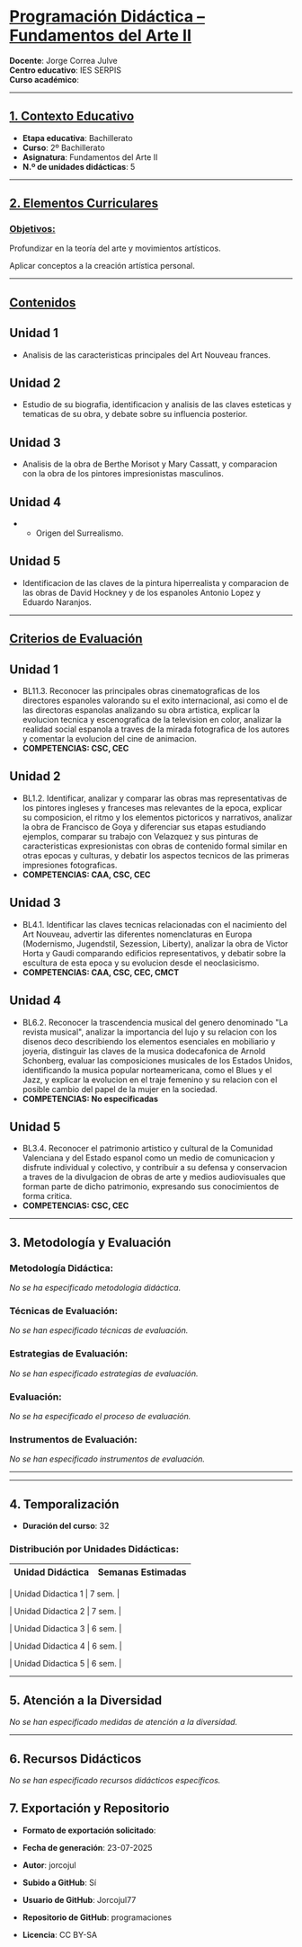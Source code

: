 # <u>Programación Didáctica – Fundamentos del Arte II</u>

**Docente**: Jorge Correa Julve  
**Centro educativo**: IES SERPIS  
**Curso académico**:   

---

## <u>1. Contexto Educativo</u>

- **Etapa educativa**: Bachillerato
- **Curso**: 2º Bachillerato
- **Asignatura**: Fundamentos del Arte II
- **N.º de unidades didácticas**: 5

---
## <u>2. Elementos Curriculares</u>

### <u>Objetivos:</u>



Profundizar en la teoría del arte y movimientos artísticos.

Aplicar conceptos a la creación artística personal.



---

## <u>Contenidos</u>

## Unidad 1
- Analisis de las caracteristicas principales del Art Nouveau frances.
## Unidad 2
- Estudio de su biografia, identificacion y analisis de las claves esteticas y tematicas de su obra, y debate sobre su influencia posterior.
## Unidad 3
- Analisis de la obra de Berthe Morisot y Mary Cassatt, y comparacion con la obra de los pintores impresionistas masculinos.
## Unidad 4
- - Origen del Surrealismo.
## Unidad 5
- Identificacion de las claves de la pintura hiperrealista y comparacion de las obras de David Hockney y de los espanoles Antonio Lopez y Eduardo Naranjos.


---

## <u>Criterios de Evaluación</u>

## Unidad 1
- BL11.3. Reconocer las principales obras cinematograficas de los directores espanoles valorando su el exito internacional, asi como el de las directoras espanolas analizando su obra artistica, explicar la evolucion tecnica y escenografica de la television en color, analizar la realidad social espanola a traves de la mirada fotografica de los autores y comentar la evolucion del cine de animacion.
- **COMPETENCIAS: CSC, CEC**
## Unidad 2
- BL1.2. Identificar, analizar y comparar las obras mas representativas de los pintores ingleses y franceses mas relevantes de la epoca, explicar su composicion, el ritmo y los elementos pictoricos y narrativos, analizar la obra de Francisco de Goya y diferenciar sus etapas estudiando ejemplos, comparar su trabajo con Velazquez y sus pinturas de caracteristicas expresionistas con obras de contenido formal similar en otras epocas y culturas, y debatir los aspectos tecnicos de las primeras impresiones fotograficas.
- **COMPETENCIAS: CAA, CSC, CEC**
## Unidad 3
- BL4.1. Identificar las claves tecnicas relacionadas con el nacimiento del Art Nouveau, advertir las diferentes nomenclaturas en Europa (Modernismo, Jugendstil, Sezession, Liberty), analizar la obra de Victor Horta y Gaudi comparando edificios representativos, y debatir sobre la escultura de esta epoca y su evolucion desde el neoclasicismo.
- **COMPETENCIAS: CAA, CSC, CEC, CMCT**
## Unidad 4
- BL6.2. Reconocer la trascendencia musical del genero denominado "La revista musical", analizar la importancia del lujo y su relacion con los disenos deco describiendo los elementos esenciales en mobiliario y joyeria, distinguir las claves de la musica dodecafonica de Arnold Schonberg, evaluar las composiciones musicales de los Estados Unidos, identificando la musica popular norteamericana, como el Blues y el Jazz, y explicar la evolucion en el traje femenino y su relacion con el posible cambio del papel de la mujer en la sociedad.
- **COMPETENCIAS: No especificadas**
## Unidad 5
- BL3.4. Reconocer el patrimonio artistico y cultural de la Comunidad Valenciana y del Estado espanol como un medio de comunicacion y disfrute individual y colectivo, y contribuir a su defensa y conservacion a traves de la divulgacion de obras de arte y medios audiovisuales que forman parte de dicho patrimonio, expresando sus conocimientos de forma critica.
- **COMPETENCIAS: CSC, CEC**


---

## 3. Metodología y Evaluación

### Metodología Didáctica:

_No se ha especificado metodología didáctica._


### Técnicas de Evaluación:

_No se han especificado técnicas de evaluación._


### Estrategias de Evaluación:

_No se han especificado estrategias de evaluación._


### Evaluación:

_No se ha especificado el proceso de evaluación._


### Instrumentos de Evaluación:

_No se han especificado instrumentos de evaluación._


---
---

## 4. Temporalización

- **Duración del curso**: 32

### **Distribución por Unidades Didácticas:**


| Unidad Didáctica | Semanas Estimadas |
|------------------|-------------------|


| Unidad Didactica 1 | 7 sem. |

| Unidad Didactica 2 | 7 sem. |

| Unidad Didactica 3 | 6 sem. |

| Unidad Didactica 4 | 6 sem. |

| Unidad Didactica 5 | 6 sem. |



---

## 5. Atención a la Diversidad


_No se han especificado medidas de atención a la diversidad._

---

## 6. Recursos Didácticos


_No se han especificado recursos didácticos específicos._

## 7. Exportación y Repositorio

- **Formato de exportación solicitado**: 
- **Fecha de generación**: 23-07-2025
- **Autor**: jorcojul


- **Subido a GitHub**: Sí
- **Usuario de GitHub**: Jorcojul77
- **Repositorio de GitHub**: programaciones

- **Licencia**: CC BY-SA


